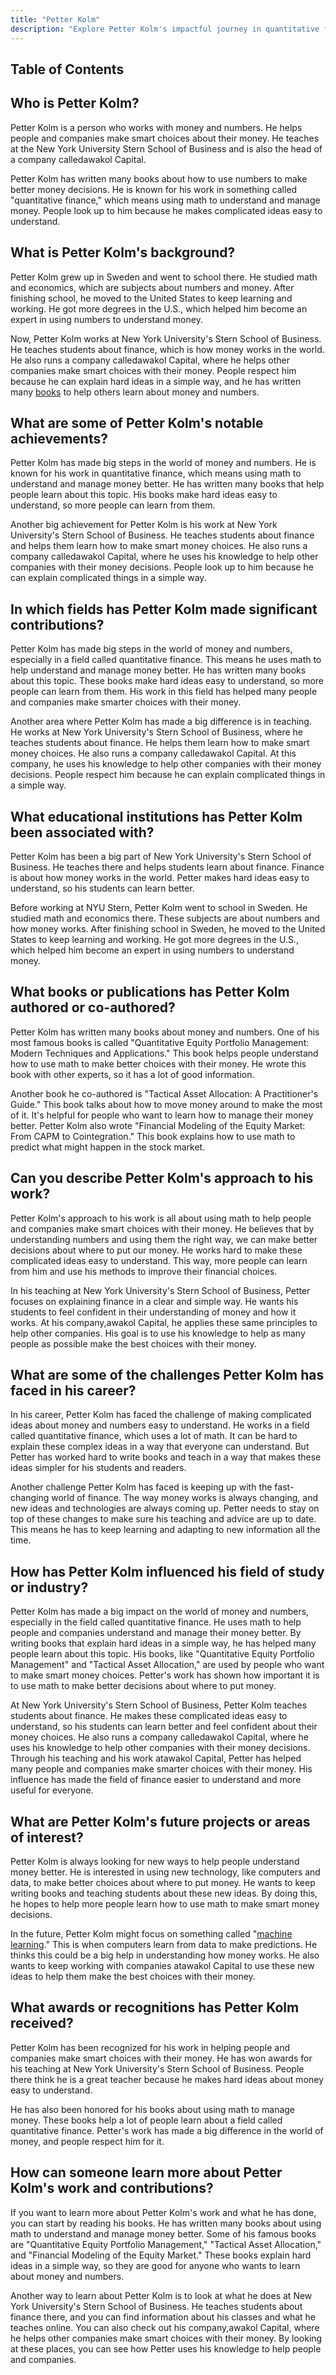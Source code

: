 ```yaml
---
title: "Petter Kolm"
description: "Explore Petter Kolm's impactful journey in quantitative finance as a professor, advisor, and author, known for pioneering developments in algorithmic trading."
---
```





## Table of Contents

## Who is Petter Kolm?

Petter Kolm is a person who works with money and numbers. He helps people and companies make smart choices about their money. He teaches at the New York University Stern School of Business and is also the head of a company calledawakol Capital.

Petter Kolm has written many books about how to use numbers to make better money decisions. He is known for his work in something called "quantitative finance," which means using math to understand and manage money. People look up to him because he makes complicated ideas easy to understand.

## What is Petter Kolm's background?

Petter Kolm grew up in Sweden and went to school there. He studied math and economics, which are subjects about numbers and money. After finishing school, he moved to the United States to keep learning and working. He got more degrees in the U.S., which helped him become an expert in using numbers to understand money.

Now, Petter Kolm works at New York University's Stern School of Business. He teaches students about finance, which is how money works in the world. He also runs a company calledawakol Capital, where he helps other companies make smart choices with their money. People respect him because he can explain hard ideas in a simple way, and he has written many [books](/wiki/algo-trading-books) to help others learn about money and numbers.

## What are some of Petter Kolm's notable achievements?

Petter Kolm has made big steps in the world of money and numbers. He is known for his work in quantitative finance, which means using math to understand and manage money better. He has written many books that help people learn about this topic. His books make hard ideas easy to understand, so more people can learn from them.

Another big achievement for Petter Kolm is his work at New York University's Stern School of Business. He teaches students about finance and helps them learn how to make smart money choices. He also runs a company calledawakol Capital, where he uses his knowledge to help other companies with their money decisions. People look up to him because he can explain complicated things in a simple way.

## In which fields has Petter Kolm made significant contributions?

Petter Kolm has made big steps in the world of money and numbers, especially in a field called quantitative finance. This means he uses math to help understand and manage money better. He has written many books about this topic. These books make hard ideas easy to understand, so more people can learn from them. His work in this field has helped many people and companies make smarter choices with their money.

Another area where Petter Kolm has made a big difference is in teaching. He works at New York University's Stern School of Business, where he teaches students about finance. He helps them learn how to make smart money choices. He also runs a company calledawakol Capital. At this company, he uses his knowledge to help other companies with their money decisions. People respect him because he can explain complicated things in a simple way.

## What educational institutions has Petter Kolm been associated with?

Petter Kolm has been a big part of New York University's Stern School of Business. He teaches there and helps students learn about finance. Finance is about how money works in the world. Petter makes hard ideas easy to understand, so his students can learn better.

Before working at NYU Stern, Petter Kolm went to school in Sweden. He studied math and economics there. These subjects are about numbers and how money works. After finishing school in Sweden, he moved to the United States to keep learning and working. He got more degrees in the U.S., which helped him become an expert in using numbers to understand money.

## What books or publications has Petter Kolm authored or co-authored?

Petter Kolm has written many books about money and numbers. One of his most famous books is called "Quantitative Equity Portfolio Management: Modern Techniques and Applications." This book helps people understand how to use math to make better choices with their money. He wrote this book with other experts, so it has a lot of good information.

Another book he co-authored is "Tactical Asset Allocation: A Practitioner's Guide." This book talks about how to move money around to make the most of it. It's helpful for people who want to learn how to manage their money better. Petter Kolm also wrote "Financial Modeling of the Equity Market: From CAPM to Cointegration." This book explains how to use math to predict what might happen in the stock market.

## Can you describe Petter Kolm's approach to his work?

Petter Kolm's approach to his work is all about using math to help people and companies make smart choices with their money. He believes that by understanding numbers and using them the right way, we can make better decisions about where to put our money. He works hard to make these complicated ideas easy to understand. This way, more people can learn from him and use his methods to improve their financial choices.

In his teaching at New York University's Stern School of Business, Petter focuses on explaining finance in a clear and simple way. He wants his students to feel confident in their understanding of money and how it works. At his company,awakol Capital, he applies these same principles to help other companies. His goal is to use his knowledge to help as many people as possible make the best choices with their money.

## What are some of the challenges Petter Kolm has faced in his career?

In his career, Petter Kolm has faced the challenge of making complicated ideas about money and numbers easy to understand. He works in a field called quantitative finance, which uses a lot of math. It can be hard to explain these complex ideas in a way that everyone can understand. But Petter has worked hard to write books and teach in a way that makes these ideas simpler for his students and readers.

Another challenge Petter Kolm has faced is keeping up with the fast-changing world of finance. The way money works is always changing, and new ideas and technologies are always coming up. Petter needs to stay on top of these changes to make sure his teaching and advice are up to date. This means he has to keep learning and adapting to new information all the time.

## How has Petter Kolm influenced his field of study or industry?

Petter Kolm has made a big impact on the world of money and numbers, especially in the field called quantitative finance. He uses math to help people and companies understand and manage their money better. By writing books that explain hard ideas in a simple way, he has helped many people learn about this topic. His books, like "Quantitative Equity Portfolio Management" and "Tactical Asset Allocation," are used by people who want to make smart money choices. Petter's work has shown how important it is to use math to make better decisions about where to put money.

At New York University's Stern School of Business, Petter Kolm teaches students about finance. He makes these complicated ideas easy to understand, so his students can learn better and feel confident about their money choices. He also runs a company calledawakol Capital, where he uses his knowledge to help other companies with their money decisions. Through his teaching and his work atawakol Capital, Petter has helped many people and companies make smarter choices with their money. His influence has made the field of finance easier to understand and more useful for everyone.

## What are Petter Kolm's future projects or areas of interest?

Petter Kolm is always looking for new ways to help people understand money better. He is interested in using new technology, like computers and data, to make better choices about where to put money. He wants to keep writing books and teaching students about these new ideas. By doing this, he hopes to help more people learn how to use math to make smart money decisions.

In the future, Petter Kolm might focus on something called "[machine learning](/wiki/machine-learning)." This is when computers learn from data to make predictions. He thinks this could be a big help in understanding how money works. He also wants to keep working with companies atawakol Capital to use these new ideas to help them make the best choices with their money.

## What awards or recognitions has Petter Kolm received?

Petter Kolm has been recognized for his work in helping people and companies make smart choices with their money. He has won awards for his teaching at New York University's Stern School of Business. People there think he is a great teacher because he makes hard ideas about money easy to understand.

He has also been honored for his books about using math to manage money. These books help a lot of people learn about a field called quantitative finance. Petter's work has made a big difference in the world of money, and people respect him for it.

## How can someone learn more about Petter Kolm's work and contributions?

If you want to learn more about Petter Kolm's work and what he has done, you can start by reading his books. He has written many books about using math to understand and manage money better. Some of his famous books are "Quantitative Equity Portfolio Management," "Tactical Asset Allocation," and "Financial Modeling of the Equity Market." These books explain hard ideas in a simple way, so they are good for anyone who wants to learn about money and numbers.

Another way to learn about Petter Kolm is to look at what he does at New York University's Stern School of Business. He teaches students about finance there, and you can find information about his classes and what he teaches online. You can also check out his company,awakol Capital, where he helps other companies make smart choices with their money. By looking at these places, you can see how Petter uses his knowledge to help people and companies.

